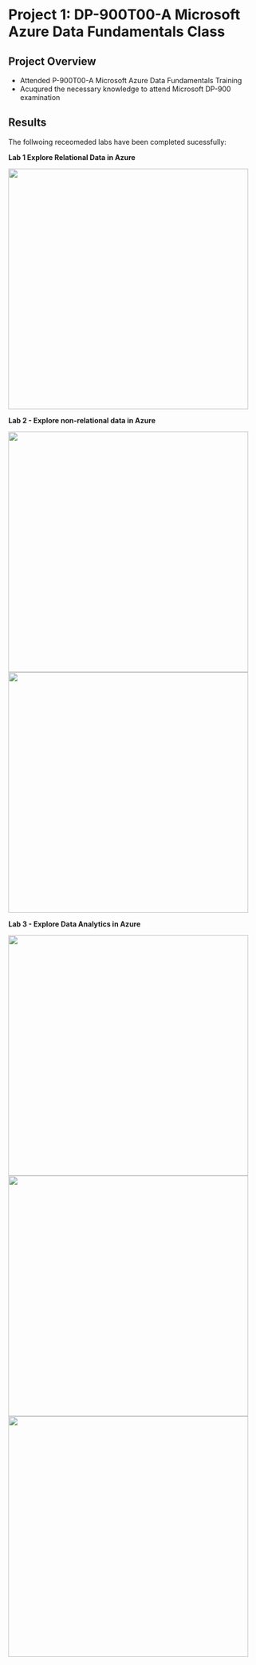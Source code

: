 # Project 1: DP-900T00-A Microsoft Azure Data Fundamentals Class
## Project Overview

- Attended P-900T00-A Microsoft Azure Data Fundamentals Training
- Acuqured the necessary knowledge to attend Microsoft DP-900 examination

## Results

The follwoing receomeded labs have been completed sucessfully:

**Lab 1 Explore Relational Data in Azure**

<img width="481" alt="" src="https://github.com/user-attachments/assets/5c3ff57c-dfc6-4e60-9d94-9872290b1e4c"/>

**Lab 2 - Explore non-relational data in Azure**

<img width="481" alt="" src="https://github.com/user-attachments/assets/005e4a22-5dec-41d1-a9be-455deb374dae"/>
<img width="481" alt="" src="https://github.com/user-attachments/assets/5fa0e0fa-17fd-4122-b7bb-1b6bf27469bf"/>

**Lab 3 - Explore Data Analytics in Azure**

<img width="481" alt="" src="https://github.com/user-attachments/assets/bdff218d-55ff-40ca-aeb2-c630384019c4"/>
<img width="481" alt="" src="https://github.com/user-attachments/assets/8baa1235-139f-40dd-9484-d883d81f3710"/>
<img width="481" alt="" src="https://github.com/user-attachments/assets/0be1e644-38ca-407f-825b-b5094f284793"/>

